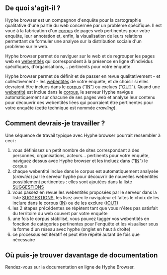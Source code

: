 ## De quoi s'agit-il ?

Hyphe browser est un compagnon d'enquête pour la cartographie qualitative d'une partie du web concernée par un problème spécifique. Il est voué à la fabrication d'un [corpus](#corpus) de pages web pertinentes pour votre enquête, leur annotation et, enfin, la visualisation de leurs relations permettant de formuler une analyse sur la distribution sociale d'un problème sur le web.

Hyphe browser permet de naviguer sur le web et de regrouper les pages web en [webentités](#webentity) qui correspondent à la présence en ligne d'individus spécifiques, d'organisations,... pertinents pour votre enquête.

Hyphe browser permet de définir et de passer en revue qualitativement - et collectivement - les [webentités](#webentity) de votre enquête, et de choisir si elles devraient être inclues dans le [corpus](#corpus) ("[IN](#in)") ou exclues ("[OUT](#out)"). Quand une [webentité](#webentity) est inclue dans le [corpus](#corpus), le serveur Hyphe navigue automatiquement sur chacune de ses pages web et analyse leur contenu pour découvrir des webentités liées qui pourraient être pertinentes pour votre enquête (cette technique est nommée _crawling_).

## Comment devrais-je travailler ?

Une séquence de travail typique avec Hyphe browser pourrait ressembler à ceci :

1.  vous définissez un petit nombre de sites correspondant à des personnes, organisations, acteurs... pertinents pour votre enquête, naviguez dessus avec Hyphe browser et les incluez dans ("[IN](#in)") le corpus
2.  chaque webentité inclue dans le corpus est automatiquement analysée (_crawlée_) par le serveur hyphe pour découvrir de nouvelles webentités possiblement pertinentes : elles sont ajoutées dans la liste [SUGGESTIONS](#suggestions)
3.  vous passez en revue les webentités proposées par le serveur dans la liste [SUGGESTIONS](#suggestions), les lisez avec le navigateur et faites le choix de les inclure dans le corpus ([IN](#in)) ou de les exclure ()[OUT](#out))
4.  les 2 étapes précédentes se répètent tant que vous n'êtes pas satisfait du territoire du web couvert par votre enquête
5.  une fois le corpus stabilisé, vous pouvez tagger vos webentités en fonction de catégories pertinentes pour l'enquête et les visualiser sous la forme d'un réseau avec hyphe (onglet en haut à droite)
6.  ce processus est itératif et peut être répété autant de fois que nécessaire

## Où puis-je trouver davantage de documentation

Rendez-vous sur la documentation en ligne de Hyphe Browser.
